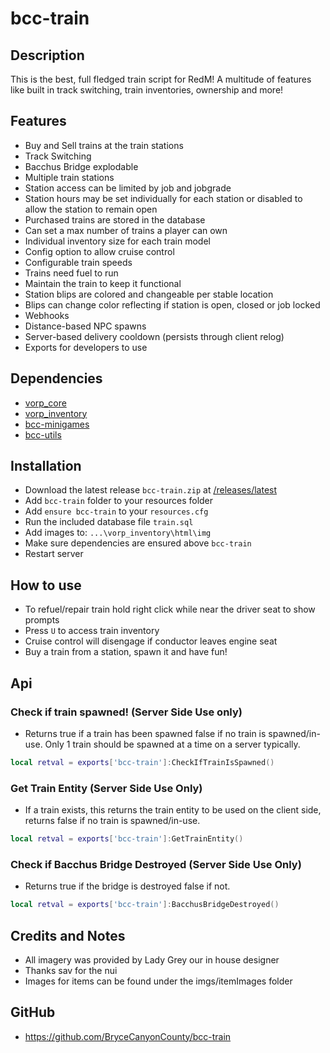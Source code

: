 # bcc-train

## Description
This is the best, full fledged train script for RedM! A multitude of features like built in track switching, train inventories, ownership and more!

## Features
- Buy and Sell trains at the train stations
- Track Switching
- Bacchus Bridge explodable
- Multiple train stations
- Station access can be limited by job and jobgrade
- Station hours may be set individually for each station or disabled to allow the station to remain open
- Purchased trains are stored in the database
- Can set a max number of trains a player can own
- Individual inventory size for each train model
- Config option to allow cruise control
- Configurable train speeds
- Trains need fuel to run
- Maintain the train to keep it functional
- Station blips are colored and changeable per stable location
- Blips can change color reflecting if station is open, closed or job locked
- Webhooks
- Distance-based NPC spawns
- Server-based delivery cooldown (persists through client relog)
- Exports for developers to use

## Dependencies
- [vorp_core](https://github.com/VORPCORE/vorp-core-lua)
- [vorp_inventory](https://github.com/VORPCORE/vorp_inventory-lua)
- [bcc-minigames](https://github.com/BryceCanyonCounty/bcc-minigames)
- [bcc-utils](https://github.com/BryceCanyonCounty/bcc-utils)

## Installation
- Download the latest release `bcc-train.zip` at [/releases/latest](https://github.com/BryceCanyonCounty/bcc-train/releases/latest)
- Add `bcc-train` folder to your resources folder
- Add `ensure bcc-train` to your `resources.cfg`
- Run the included database file `train.sql`
- Add images to: `...\vorp_inventory\html\img`
- Make sure dependencies are ensured above `bcc-train`
- Restart server

## How to use
- To refuel/repair train hold right click while near the driver seat to show prompts
- Press `U` to access train inventory
- Cruise control will disengage if conductor leaves engine seat
- Buy a train from a station, spawn it and have fun!

## Api
### Check if train spawned! (Server Side Use only)
- Returns true if a train has been spawned false if no train is spawned/in-use. Only 1 train should be spawned at a time on a server typically.
```Lua
local retval = exports['bcc-train']:CheckIfTrainIsSpawned()
```

### Get Train Entity (Server Side Use Only)
- If a train exists, this returns the train entity to be used on the client side, returns false if no train is spawned/in-use.
```Lua
local retval = exports['bcc-train']:GetTrainEntity()
```

### Check if Bacchus Bridge Destroyed (Server Side Use Only)
- Returns true if the bridge is destroyed false if not.
```Lua
local retval = exports['bcc-train']:BacchusBridgeDestroyed()
```

## Credits and Notes
- All imagery was provided by Lady Grey our in house designer
- Thanks sav for the nui
- Images for items can be found under the imgs/itemImages folder

## GitHub
- https://github.com/BryceCanyonCounty/bcc-train